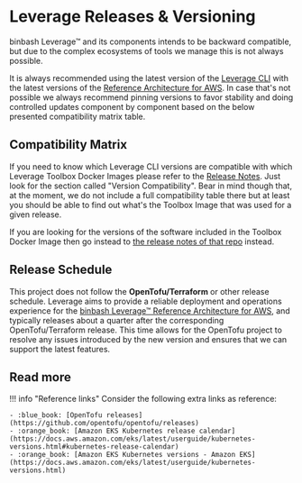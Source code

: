 
# Leverage Releases & Versioning

binbash Leverage™ and its components intends to be backward compatible, but due to the complex ecosystems of tools we
manage this is not always possible.

It is always recommended using the latest version of the [Leverage CLI](https://pypi.org/project/leverage/) with the latest versions of the
[Reference Architecture for AWS](https://github.com/binbashar/le-tf-infra-aws/releases). In case that's
not possible we always recommend pinning versions to favor stability and doing controlled updates
component by component based on the below presented compatibility matrix table.

## Compatibility Matrix

If you need to know which Leverage CLI versions are compatible with which Leverage Toolbox Docker Images please refer to the [Release Notes](https://github.com/binbashar/leverage/releases). Just look for the section called "Version Compatibility". Bear in mind though that, at the moment, we do not include a full compatibility table there but at least you should be able to find out what's the Toolbox Image that was used for a given release.

If you are looking for the versions of the software included in the Toolbox Docker Image then go instead to [the release notes of that repo](https://github.com/binbashar/le-docker-leverage-toolbox/releases) instead.

## Release Schedule

This project does not follow the **OpenTofu/Terraform** or other release schedule. Leverage aims to
provide a reliable deployment and operations experience for the [binbash Leverage™ Reference Architecture
for AWS](https://leverage.binbash.co/how-it-works/ref-architecture/), and typically releases about a quarter after
the corresponding OpenTofu/Terraform release. This time allows for the OpenTofu project to resolve any issues introduced
by the new version and ensures that we can support the latest features.

## Read more

!!! info "Reference links"
    Consider the following extra links as reference:

    - :blue_book: [OpenTofu releases](https://github.com/opentofu/opentofu/releases)
    - :orange_book: [Amazon EKS Kubernetes release calendar](https://docs.aws.amazon.com/eks/latest/userguide/kubernetes-versions.html#kubernetes-release-calendar)
    - :orange_book: [Amazon EKS Kubernetes versions - Amazon EKS](https://docs.aws.amazon.com/eks/latest/userguide/kubernetes-versions.html)
